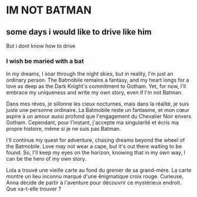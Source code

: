
# IM NOT BATMAN

## some days i would like to drive like him
But i dont know how to drive

### I wish be maried with a bat 

In my dreams, I soar through the night skies, but in reality, I'm just an ordinary person. The Batmobile remains a fantasy, and my heart longs for a love as deep as the Dark Knight's commitment to Gotham. Yet, for now, I'll embrace my uniqueness and write my own story, even if I'm not Batman.

Dans mes rêves, je sillonne les cieux nocturnes, mais dans la réalité, je suis juste une personne ordinaire. La Batmobile reste un fantasme, et mon cœur aspire à un amour aussi profond que l'engagement du Chevalier Noir envers Gotham. Cependant, pour l'instant, j'accepte ma singularité et écris ma propre histoire, même si je ne suis pas Batman.


I'll continue my quest for adventure, chasing dreams beyond the wheel of the Batmobile. Love may not wear a cape, but it's out there waiting to be found. So, I'll keep my eyes on the horizon, knowing that in my own way, I can be the hero of my own story.

Lola a trouvé une vieille carte au fond du grenier de sa grand-mère. La carte montre un lieu inconnu marqué d'une énigmatique croix rouge. Curieuse, Anna décide de partir à l'aventure pour découvrir ce mystérieux endroit. Que va-t-elle trouver ?